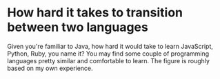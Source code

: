 # How hard it takes to transition between two languages

Given you're familiar to Java, how hard it would take to learn 
JavaScript, Python, Ruby, you name it? You may find some couple 
of programming languages pretty similar and comfortable to 
learn. The figure is roughly based on my own experience.

[logo]: http://starcolon.com/img/artwork/transitions.png

